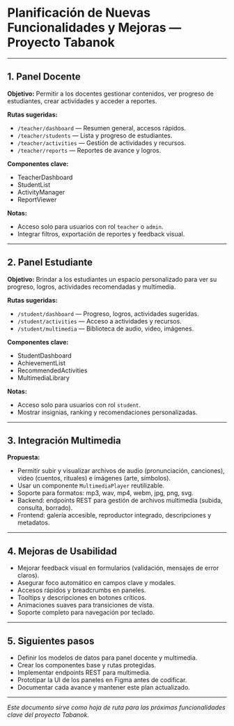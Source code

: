 # Planificación de Nuevas Funcionalidades y Mejoras — Proyecto Tabanok

---

## 1. Panel Docente

**Objetivo:** Permitir a los docentes gestionar contenidos, ver progreso de estudiantes, crear actividades y acceder a reportes.

**Rutas sugeridas:**
- `/teacher/dashboard` — Resumen general, accesos rápidos.
- `/teacher/students` — Lista y progreso de estudiantes.
- `/teacher/activities` — Gestión de actividades y recursos.
- `/teacher/reports` — Reportes de avance y logros.

**Componentes clave:**
- TeacherDashboard
- StudentList
- ActivityManager
- ReportViewer

**Notas:**
- Acceso solo para usuarios con rol `teacher` o `admin`.
- Integrar filtros, exportación de reportes y feedback visual.

---

## 2. Panel Estudiante

**Objetivo:** Brindar a los estudiantes un espacio personalizado para ver su progreso, logros, actividades recomendadas y multimedia.

**Rutas sugeridas:**
- `/student/dashboard` — Progreso, logros, actividades sugeridas.
- `/student/activities` — Acceso a actividades y recursos.
- `/student/multimedia` — Biblioteca de audio, video, imágenes.

**Componentes clave:**
- StudentDashboard
- AchievementList
- RecommendedActivities
- MultimediaLibrary

**Notas:**
- Acceso solo para usuarios con rol `student`.
- Mostrar insignias, ranking y recomendaciones personalizadas.

---

## 3. Integración Multimedia

**Propuesta:**
- Permitir subir y visualizar archivos de audio (pronunciación, canciones), video (cuentos, rituales) e imágenes (arte, símbolos).
- Usar un componente `MultimediaPlayer` reutilizable.
- Soporte para formatos: mp3, wav, mp4, webm, jpg, png, svg.
- Backend: endpoints REST para gestión de archivos multimedia (subida, consulta, borrado).
- Frontend: galería accesible, reproductor integrado, descripciones y metadatos.

---

## 4. Mejoras de Usabilidad

- Mejorar feedback visual en formularios (validación, mensajes de error claros).
- Asegurar foco automático en campos clave y modales.
- Accesos rápidos y breadcrumbs en paneles.
- Tooltips y descripciones en botones críticos.
- Animaciones suaves para transiciones de vista.
- Soporte completo para navegación por teclado.

---

## 5. Siguientes pasos

- Definir los modelos de datos para panel docente y multimedia.
- Crear los componentes base y rutas protegidas.
- Implementar endpoints REST para multimedia.
- Prototipar la UI de los paneles en Figma antes de codificar.
- Documentar cada avance y mantener este plan actualizado.

---

_Este documento sirve como hoja de ruta para las próximas funcionalidades clave del proyecto Tabanok._
